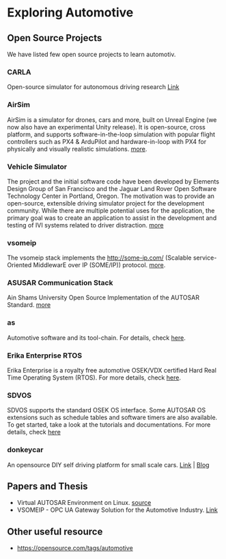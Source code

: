 # Exploring Automotive




## Open Source Projects

We have listed few open source projects to learn automotiv.

### CARLA
Open-source simulator for autonomous driving research [Link](https://carla.org/)

### AirSim

AirSim is a simulator for drones, cars and more, built on Unreal Engine (we now also have an experimental Unity release). It is open-source, cross platform, and supports software-in-the-loop simulation with popular flight controllers such as PX4 & ArduPilot and hardware-in-loop with PX4 for physically and visually realistic simulations. [more](https://github.com/microsoft/AirSim).

### Vehicle Simulator

The project and the initial software code have been developed by Elements Design Group of San Francisco and the Jaguar Land Rover Open Software Technology Center in Portland, Oregon. The motivation was to provide an open-source, extensible driving simulator project for the development community. While there are multiple potential uses for the application, the primary goal was to create an application to assist in the development and testing of IVI systems related to driver distraction. [more](https://github.com/GENIVI/genivi-vehicle-simulator)

### vsomeip

The vsomeip stack implements the http://some-ip.com/ (Scalable service-Oriented MiddlewarE over IP (SOME/IP)) protocol. [more](https://github.com/GENIVI/vsomeip).


### ASUSAR Communication Stack

Ain Shams University Open Source Implementation of the AUTOSAR Standard. [more](https://github.com/asusar/communication-stack)

### as
Automotive software and its tool-chain. For details, check [here](https://github.com/autoas/as).

### Erika Enterprise RTOS
Erika Enterprise is a royalty free automotive OSEK/VDX certified Hard Real Time Operating System (RTOS). For more details, check [here](http://erika-enterprise.com/).

### SDVOS

SDVOS supports the standard OSEK OS interface. Some AUTOSAR OS extensions such as schedule tables and software timers are also available. To get started, take a look at the tutorials and documentations. For more details, check [here](http://www.sdvos.org/)

### donkeycar

An opensource DIY self driving platform for small scale cars. [Link](https://www.donkeycar.com/) | [Blog](https://opensource.com/article/18/6/galecino-car)


## Papers and Thesis

- Virtual AUTOSAR Environment on Linux. [source](http://publications.lib.chalmers.se/records/fulltext/238391/238391.pdf)
- VSOMEIP - OPC UA Gateway Solution for the Automotive Industry. [Link](https://ieeexplore.ieee.org/abstract/document/8792619) 


## Other useful resource

- https://opensource.com/tags/automotive

